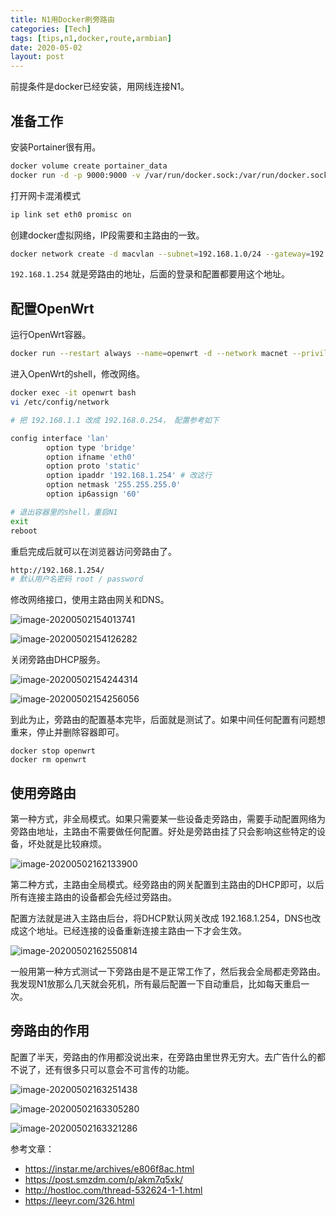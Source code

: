 ```yaml
---
title: N1用Docker刷旁路由
categories: [Tech]
tags: [tips,n1,docker,route,armbian]
date: 2020-05-02
layout: post
---
```

前提条件是docker已经安装，用网线连接N1。

<!-- more -->

## 准备工作

安装Portainer很有用。

```bash
docker volume create portainer_data
docker run -d -p 9000:9000 -v /var/run/docker.sock:/var/run/docker.sock -v portainer_data:/data portainer/portainer:linux-arm64
```

打开网卡混淆模式

```bash
ip link set eth0 promisc on
```

创建docker虚拟网络，IP段需要和主路由的一致。

```bash
docker network create -d macvlan --subnet=192.168.1.0/24 --gateway=192.168.1.254 -o parent=eth0 macnet
```

`192.168.1.254` 就是旁路由的地址，后面的登录和配置都要用这个地址。

## 配置OpenWrt

运行OpenWrt容器。

```bash
docker run --restart always --name=openwrt -d --network macnet --privileged unifreq/openwrt-aarch64:latest
```

进入OpenWrt的shell，修改网络。

```bash
docker exec -it openwrt bash
vi /etc/config/network

# 把 192.168.1.1 改成 192.168.0.254， 配置参考如下

config interface 'lan'
        option type 'bridge'
        option ifname 'eth0'
        option proto 'static'
        option ipaddr '192.168.1.254' # 改这行
        option netmask '255.255.255.0'
        option ip6assign '60'

# 退出容器里的shell，重启N1
exit
reboot
```

重启完成后就可以在浏览器访问旁路由了。

```bash
http://192.168.1.254/
# 默认用户名密码 root / password
```

修改网络接口，使用主路由网关和DNS。

![image-20200502154013741](https://tobyqin.github.io/images/image-20200502154013741.png)

![image-20200502154126282](https://tobyqin.github.io/images/image-20200502154126282.png)

关闭旁路由DHCP服务。

![image-20200502154244314](https://tobyqin.github.io/images/image-20200502154244314.png)

![image-20200502154256056](https://tobyqin.github.io/images/image-20200502154256056.png)

到此为止，旁路由的配置基本完毕，后面就是测试了。如果中间任何配置有问题想重来，停止并删除容器即可。

```
docker stop openwrt
docker rm openwrt
```

## 使用旁路由

第一种方式，非全局模式。如果只需要某一些设备走旁路由，需要手动配置网络为旁路由地址，主路由不需要做任何配置。好处是旁路由挂了只会影响这些特定的设备，坏处就是比较麻烦。

![image-20200502162133900](https://tobyqin.github.io/images/image-20200502162133900.png)

第二种方式，主路由全局模式。经旁路由的网关配置到主路由的DHCP即可，以后所有连接主路由的设备都会先经过旁路由。

配置方法就是进入主路由后台，将DHCP默认网关改成 192.168.1.254，DNS也改成这个地址。已经连接的设备重新连接主路由一下才会生效。

![image-20200502162550814](https://tobyqin.github.io/images/image-20200502162550814.png)

一般用第一种方式测试一下旁路由是不是正常工作了，然后我会全局都走旁路由。我发现N1放那么几天就会死机，所有最后配置一下自动重启，比如每天重启一次。

## 旁路由的作用

配置了半天，旁路由的作用都没说出来，在旁路由里世界无穷大。去广告什么的都不说了，还有很多只可以意会不可言传的功能。

![image-20200502163251438](https://tobyqin.github.io/images/image-20200502163251438.png)

![image-20200502163305280](https://tobyqin.github.io/images/image-20200502163305280.png)

![image-20200502163321286](https://tobyqin.github.io/images/image-20200502163321286.png)

参考文章：

* https://instar.me/archives/e806f8ac.html
* https://post.smzdm.com/p/akm7q5xk/
* http://hostloc.com/thread-532624-1-1.html
* https://leeyr.com/326.html
